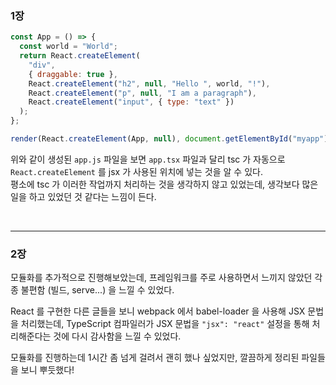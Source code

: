 ### 1장

```javascript
const App = () => {
  const world = "World";
  return React.createElement(
    "div",
    { draggable: true },
    React.createElement("h2", null, "Hello ", world, "!"),
    React.createElement("p", null, "I am a paragraph"),
    React.createElement("input", { type: "text" })
  );
};

render(React.createElement(App, null), document.getElementById("myapp"));
```

위와 같이 생성된 `app.js` 파일을 보면 `app.tsx` 파일과 달리 tsc 가 자동으로 `React.createElement` 를 jsx 가 사용된 위치에 넣는 것을 알 수 있다.  
평소에 tsc 가 이러한 작업까지 처리하는 것을 생각하지 않고 있었는데, 생각보다 많은 일을 하고 있었던 것 같다는 느낌이 든다.

<br>

---

### 2장

모듈화를 추가적으로 진행해보았는데, 프레임워크를 주로 사용하면서 느끼지 않았던 각종 불편함 (빌드, serve...) 을 느낄 수 있었다.  

React 를 구현한 다른 글들을 보니 webpack 에서 babel-loader 을 사용해 JSX 문법을 처리했는데, TypeScript 컴파일러가 JSX 문법을 `"jsx": "react"` 설정을 통해 처리해준다는 것에 다시 감사함을 느낄 수 있었다.  

모듈화를 진행하는데 1시간 좀 넘게 걸려서 괜히 했나 싶었지만, 깔끔하게 정리된 파일들을 보니 뿌듯했다!  